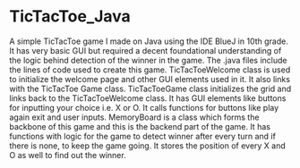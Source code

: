 # TicTacToe_Java
A simple TicTacToe game I made on Java using the IDE BlueJ in 10th grade. It has very basic GUI but required a decent foundational understanding of the logic behind detection of the winner in the game.
The .java files include the lines of code used to create this game.
TicTacToeWelcome class is used to initialize the welcome page and other GUI elements used in it. It also links with the TicTacToe Game class.
TicTacToeGame class initializes the grid and links back to the TicTacToeWelcome class. It has GUI elements like buttons for inputting your choice i.e. X or O. It calls functions for buttons like play again exit and user inputs.
MemoryBoard is a class which forms the backbone of this game and this is the backend part of the game. It has functions with logic for the game to detect winner after every turn and if there is none, to keep the game going. It stores the position of every X and O as well to find out the winner.
